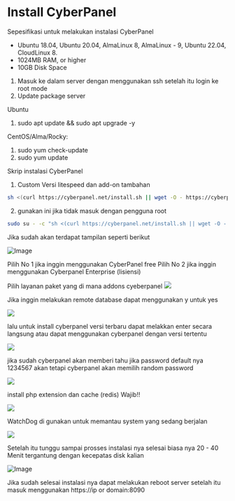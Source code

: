 # Install CyberPanel



Sepesifikasi untuk melakukan instalasi CyberPanel
-  Ubuntu 18.04, Ubuntu 20.04, AlmaLinux 8, AlmaLinux - 9, Ubuntu 22.04, CloudLinux 8.
- 1024MB RAM, or higher
- 10GB Disk Space

1. Masuk ke dalam server dengan menggunakan ssh setelah itu login ke root mode
2. Update package server

Ubuntu
1. sudo apt update && sudo apt upgrade -y

CentOS/Alma/Rocky:
1. sudo yum check-update
2. sudo yum update

Skrip instalasi CyberPanel
1. Custom Versi litespeed dan add-on tambahan
```bash 
sh <(curl https://cyberpanel.net/install.sh || wget -O - https://cyberpanel.net/install.sh)
```

2. gunakan ini jika tidak masuk dengan pengguna root
```bash
sudo su - -c "sh <(curl https://cyberpanel.net/install.sh || wget -O - https://cyberpanel.net/install.sh)"
```

Jika sudah akan terdapat tampilan seperti berikut

![Image](https://cdn.peceldev.my.id/images/1750246546443-486fa.webp)

Pilih No 1 jika inggin menggunakan CyberPanel free
Pilih No 2 jika inggin menggunakan Cyberpanel Enterprise (lisiensi)

Pilih layanan paket yang di mana addons cyeberpanel
![](https://cdn.peceldev.my.id/images/1750246899285-lh2jyd.webp)

Jika inggin melakukan remote database dapat menggunakan y untuk yes

![](https://cdn.peceldev.my.id/images/1750246983476-898dtp.webp)

lalu untuk install cyberpanel versi terbaru dapat melakkan enter secara langsung atau dapat menggunakan cyberpanel dengan versi tertentu

![](https://cdn.peceldev.my.id/images/1750246924083-cupvwc.webp)

jika sudah cyberpanel akan memberi tahu jika password default nya 1234567 akan tetapi cyberpanel akan memilih random password

![](https://cdn.peceldev.my.id/images/1750247308456-gjtk2p.webp)

install php extension dan cache (redis) Wajib!!

![](https://cdn.peceldev.my.id/images/1750247257157-hrmbwc.webp)

WatchDog di gunakan untuk memantau system yang sedang berjalan

![](https://cdn.peceldev.my.id/images/1750247405766-218cd2.webp)

Setelah itu tunggu sampai prosses instalasi nya selesai biasa nya 20 - 40 Menit tergantung dengan kecepatas disk kalian


![Image](https://cdn.peceldev.my.id/images/1750257037469-1tyn6.webp)

Jika sudah selesai instalasi nya dapat melakukan reboot server setelah itu masuk menggunakan https://ip or domain:8090